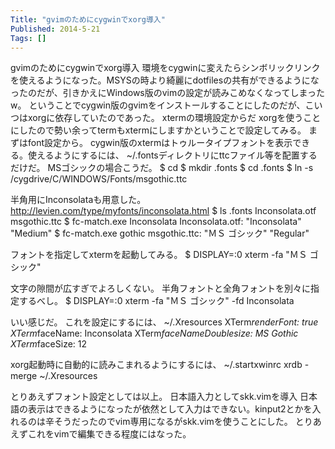 ```yaml
---
Title: "gvimのためにcygwinでxorg導入"
Published: 2014-5-21
Tags: []
---
```


gvimのためにcygwinでxorg導入
環境をcygwinに変えたらシンボリックリンクを使えるようになった。MSYSの時より綺麗にdotfilesの共有ができるようになったのだが、引きかえにWindows版のvimの設定が読みこめなくなってしまったw。
ということでcygwin版のgvimをインストールすることにしたのだが、こいつはxorgに依存していたのであった。
xtermの環境設定からだ
xorgを使うことにしたので勢い余ってtermもxtermにしますかということで設定してみる。
まずはfont設定から。
cygwin版のxtermはトゥルータイプフォントを表示できる。使えるようにするには、
~/.fontsディレクトリにttcファイル等を配置するだけだ。
MSゴシックの場合こうだ。
$ cd
$ mkdir .fonts
$ cd .fonts
$ ln -s /cygdrive/C/WINDOWS/Fonts/msgothic.ttc

半角用にInconsolataも用意した。http://levien.com/type/myfonts/inconsolata.html
$ ls .fonts
Inconsolata.otf msgothic.ttc
$ fc-match.exe Inconsolata
Inconsolata.otf: "Inconsolata" "Medium"
$ fc-match.exe gothic
msgothic.ttc: "ＭＳ ゴシック" "Regular"

フォントを指定してxtermを起動してみる。
$ DISPLAY=:0 xterm -fa "ＭＳ ゴシック"

文字の隙間が広すぎでよろしくない。
半角フォントと全角フォントを別々に指定するべし。
$ DISPLAY=:0 xterm -fa "ＭＳ ゴシック" -fd Inconsolata

いい感じだ。 これを設定にするには、
~/.Xresources
XTerm*renderFont: true
XTerm*faceName: Inconsolata
XTerm*faceNameDoublesize: MS Gothic
XTerm*faceSize: 12

xorg起動時に自動的に読みこまれるようにするには、
~/.startxwinrc
xrdb -merge ~/.Xresources

とりあえずフォント設定としては以上。
日本語入力としてskk.vimを導入
日本語の表示はできるようになったが依然として入力はできない。kinput2とかを入れるのは辛そうだったのでvim専用になるがskk.vimを使うことにした。
とりあえずこれをvimで編集できる程度にはなった。
